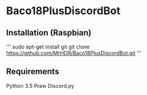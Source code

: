 # Baco18PlusDiscordBot

## Installation (Raspbian)

'''
sudo apt-get install git
git clone https://github.com/MrHDR/Baco18PlusDiscordBot.git
'''

## Requirements
Python 3.5
Praw
Discord.py
